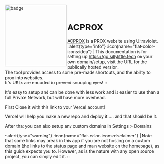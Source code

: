 <img align="left" src="/acprox.png" height="200" width="200" alt="badge"/> <br />
# ACPROX
[ACPROX](https://github.com/kiyarose/acprox) Is a PROX website using Ultraviolet. 
::alert{type="info"}
:icon{name="flat-color-icons:idea"} | This documentation is for setting up https://go.sillylittle.tech on your own domain/setup, visit the URL for the publically hosted version.\
The tool provides access to some pre-made shortcuts, and the ability to prox into websites. \
It's URLs are encoded to prevent snooping eyes!
::

It's easy to setup and can be done with less work and is easier to use than a full Private Network, but will have more overhead.

First Clone it with [this link](https://vercel.com/new/git/external?repository-url=https://github.com/kiyarose/acprox) to your Vercel account!

Vercel will help you make a new repo and deploy it..... and that should be it.

After that you can also setup any custom domains in Settings > Domains

::alert{type="warning"}
:icon{name="flat-color-icons:disclaimer"} | Note that some links may break in this app if you are not hosting on a custom domain (the links to the status page and main website on the homepage), as this guide expects you to. However, as is the nature with any open source project, you can simply edit it.
::

